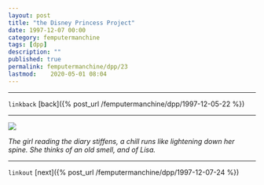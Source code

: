 ```yaml
---
layout: post
title: "the Disney Princess Project"
date: 1997-12-07 00:00
category: femputermanchine
tags: [dpp]
description: ""
published: true
permalink: femputermanchine/dpp/23
lastmod:	2020-05-01 08:04
---
```


*****
`linkback`
[back]({% post_url /femputermanchine/dpp/1997-12-05-22 %})

*****


<img src="{{ site.url }}/assets/img/dpp-23.jpg" maxwidth="1000" />

<i>The girl reading the diary stiffens, a chill runs like lightening down her spine. She thinks of an old smell, and of Lisa.</i>

*****

`linkout`
[next]({% post_url /femputermanchine/dpp/1997-12-07-24 %})


